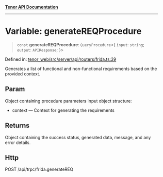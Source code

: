[**Tenor API Documentation**](../../README.md)

***

# Variable: generateREQProcedure

> `const` **generateREQProcedure**: `QueryProcedure`\<\{ `input`: `string`; `output`: `APIResponse`; \}\>

Defined in: [tenor\_web/src/server/api/routers/frida.ts:39](https://github.com/Apantli/Tenor/blob/293d0ddb2d5307c4150fcd161249995fd5278c7d/tenor_web/src/server/api/routers/frida.ts#L39)

Generates a list of functional and non-functional requirements based on the provided context.

## Param

Object containing procedure parameters
Input object structure:
- context — Context for generating the requirements

## Returns

Object containing the success status, generated data, message, and any error details.

## Http

POST /api/trpc/frida.generateREQ
